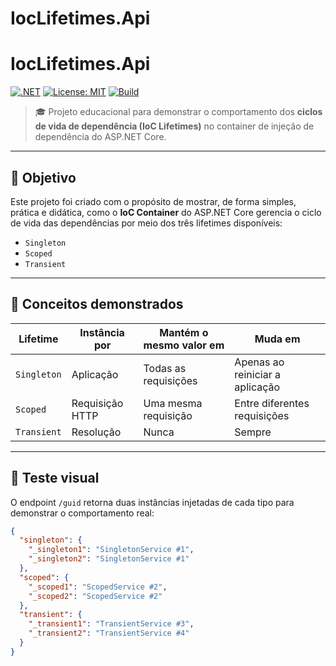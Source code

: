 # IocLifetimes.Api

# IocLifetimes.Api

[![.NET](https://img.shields.io/badge/.NET-7.0-blue)](https://dotnet.microsoft.com/en-us/download/dotnet/7.0)
[![License: MIT](https://img.shields.io/badge/License-MIT-yellow.svg)](LICENSE)
[![Build](https://img.shields.io/badge/build-passing-brightgreen)](#)

> 🎓 Projeto educacional para demonstrar o comportamento dos **ciclos de vida de dependência (IoC Lifetimes)** no container de injeção de dependência do ASP.NET Core.

---

## 🎯 Objetivo

Este projeto foi criado com o propósito de mostrar, de forma simples, prática e didática, como o **IoC Container** do ASP.NET Core gerencia o ciclo de vida das dependências por meio dos três lifetimes disponíveis:

- `Singleton`
- `Scoped`
- `Transient`

---

## 🧠 Conceitos demonstrados

| Lifetime    | Instância por   | Mantém o mesmo valor em | Muda em                         |
| ----------- | --------------- | ----------------------- | ------------------------------- |
| `Singleton` | Aplicação       | Todas as requisições    | Apenas ao reiniciar a aplicação |
| `Scoped`    | Requisição HTTP | Uma mesma requisição    | Entre diferentes requisições    |
| `Transient` | Resolução       | Nunca                   | Sempre                          |

---

## 🧪 Teste visual

O endpoint `/guid` retorna duas instâncias injetadas de cada tipo para demonstrar o comportamento real:

```json
{
  "singleton": {
    "_singleton1": "SingletonService #1",
    "_singleton2": "SingletonService #1"
  },
  "scoped": {
    "_scoped1": "ScopedService #2",
    "_scoped2": "ScopedService #2"
  },
  "transient": {
    "_transient1": "TransientService #3",
    "_transient2": "TransientService #4"
  }
}
```
